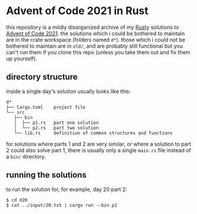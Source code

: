 # Advent of Code 2021 in Rust

this repository is a mildly disorganized archive of my [Rust](https://rust-lang.org)y solutions to [Advent of Code 2021](https://adventofcode.com/2021). the solutions which i could be bothered to maintain are in the crate workspace (folders named `d*`). those which i could not be bothered to maintain are in `old/`, and are probably still functional but you can't run them if you clone this repo (unless you take them out and fix them up yourself).

## directory structure

inside a single day's solution usually looks like this:

```
d*
├── Cargo.toml    project file
└── src
   ├── bin
   │  ├── p1.rs   part one solution
   │  └── p2.rs   part two solution
   └── lib.rs     definition of common structures and functions
```

for solutions where parts 1 and 2 are very similar, or where a solution to part 2 could also solve part 1, there is usually only a single `main.rs` file instead of a `bin/` directory.

## running the solutions

to run the solution for, for example, day 20 part 2:
```
$ cd d20
$ cat ../input/20.txt | cargo run --bin p2
```
